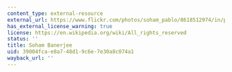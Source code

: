 ```yaml
---
content_type: external-resource
external_url: https://www.flickr.com/photos/soham_pablo/8618512974/in/photolist-aVow9D-aVowrc-e8A8Dh
has_external_license_warning: true
license: https://en.wikipedia.org/wiki/All_rights_reserved
status: ''
title: Soham Banerjee
uid: 39004fca-e8a7-48d1-9c6e-7e30a8c074a1
wayback_url: ''
---
```

